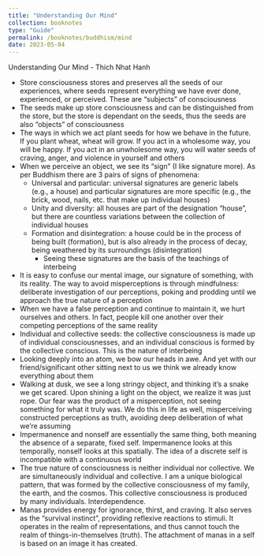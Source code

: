 ```yaml
---
title: "Understanding Our Mind"
collection: booknotes
type: "Guide"
permalink: /booknotes/buddhism/mind
date: 2023-05-04
---
```


Understanding Our Mind - Thich Nhat Hanh
* Store consciousness stores and preserves all the seeds of our experiences, where seeds represent everything we have ever done, experienced, or perceived. These are “subjects” of consciousness
* The seeds make up store consciousness and can be distinguished from the store, but the store is dependant on the seeds, thus the seeds are also “objects” of consciousness
* The ways in which we act plant seeds for how we behave in the future.  If you plant wheat, wheat will grow. If you act in a wholesome way, you will be happy. If you act in an unwholesome way, you will water seeds of craving, anger, and violence in yourself and others
* When we perceive an object, we see its “sign” (I like signature more). As per Buddhism there are 3 pairs of signs of phenomena:
    * Universal and particular: universal signatures are generic labels (e.g., a house) and particular signatures are more specific (e.g., the brick, wood, nails, etc. that make up individual houses)
    * Unity and diversity: all houses are part of the designation “house”, but there are countless variations between the collection of individual houses
    * Formation and disintegration: a house could be in the process of being built (formation), but is also already in the process of decay, being weathered by its surroundings (disintegration)
        * Seeing these signatures are the basis of the teachings of interbeing
* It is easy to confuse our mental image, our signature of something, with its reality. The way to avoid misperceptions is through mindfulness: deliberate investigation of our perceptions, poking and prodding until we approach the true nature of a perception
* When we have a false perception and continue to maintain it, we hurt ourselves and others. In fact, people kill one another over their competing perceptions of the same reality
* Individual and collective seeds: the collective consciousness is made up of individual consciousnesses, and an individual conscious is formed by the collective conscious. This is the nature of interbeing
* Looking deeply into an atom, we bow our heads in awe. And yet with our friend/significant other sitting next to us we think we already know everything about them
* Walking at dusk, we see a long stringy object, and thinking it’s a snake we get scared. Upon shining a light on the object, we realize it was just rope. Our fear was the product of a misperception, not seeing something for what it truly was. We do this in life as well, misperceiving constructed perceptions as truth, avoiding deep deliberation of what we’re assuming
* Impermanence and nonself are essentially the same thing, both meaning the absence of a separate, fixed self. Impermanence looks at this temporally, nonself looks at this spatially. The idea of a discrete self is incompatible with a continuous world
* The true nature of consciousness is neither individual nor collective. We are simultaneously individual and collective. I am a unique biological pattern, that was formed by the collective consciousness of my family, the earth, and the cosmos. This collective consciousness is produced by many individuals. Interdependence.
* Manas provides energy for ignorance, thirst, and craving. It also serves as the “survival instinct”, providing reflexive reactions to stimuli. It operates in the realm of representations, and thus cannot touch the realm of things-in-themselves (truth).  The attachment of manas in a self is based on an image it has created.
